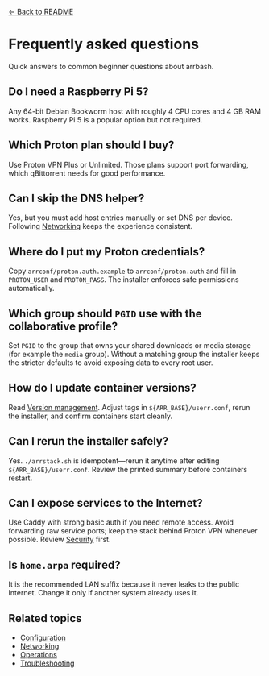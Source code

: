 [← Back to README](../README.md)

# Frequently asked questions

Quick answers to common beginner questions about arrbash.

## Do I need a Raspberry Pi 5?
Any 64-bit Debian Bookworm host with roughly 4 CPU cores and 4 GB RAM works. Raspberry Pi 5 is a popular option but not required.

## Which Proton plan should I buy?
Use Proton VPN Plus or Unlimited. Those plans support port forwarding, which qBittorrent needs for good performance.

## Can I skip the DNS helper?
Yes, but you must add host entries manually or set DNS per device. Following [Networking](networking.md) keeps the experience consistent.

## Where do I put my Proton credentials?
Copy `arrconf/proton.auth.example` to `arrconf/proton.auth` and fill in `PROTON_USER` and `PROTON_PASS`. The installer enforces safe permissions automatically.

## Which group should `PGID` use with the collaborative profile?
Set `PGID` to the group that owns your shared downloads or media storage (for example the `media` group). Without a matching group the installer keeps the stricter defaults to avoid exposing data to every root user.

## How do I update container versions?
Read [Version management](version-management.md). Adjust tags in `${ARR_BASE}/userr.conf`, rerun the installer, and confirm containers start cleanly.

## Can I rerun the installer safely?
Yes. `./arrstack.sh` is idempotent—rerun it anytime after editing `${ARR_BASE}/userr.conf`. Review the printed summary before containers restart.

## Can I expose services to the Internet?
Use Caddy with strong basic auth if you need remote access. Avoid forwarding raw service ports; keep the stack behind Proton VPN whenever possible. Review [Security](security.md) first.

## Is `home.arpa` required?
It is the recommended LAN suffix because it never leaks to the public Internet. Change it only if another system already uses it.

## Related topics
- [Configuration](configuration.md)
- [Networking](networking.md)
- [Operations](operations.md)
- [Troubleshooting](troubleshooting.md)
